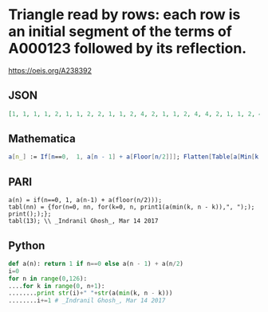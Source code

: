# Triangle read by rows: each row is an initial segment of the terms of A000123 followed by its reflection\.
https://oeis.org/A238392
## JSON
```JSON
[1, 1, 1, 1, 2, 1, 1, 2, 2, 1, 1, 2, 4, 2, 1, 1, 2, 4, 4, 2, 1, 1, 2, 4, 6, 4, 2, 1, 1, 2, 4, 6, 6, 4, 2, 1, 1, 2, 4, 6, 10, 6, 4, 2, 1, 1, 2, 4, 6, 10, 10, 6, 4, 2, 1, 1, 2, 4, 6, 10, 14, 10, 6, 4, 2, 1, 1, 2, 4, 6, 10, 14, 14, 10, 6, 4, 2, 1, 1, 2, 4, 6, 10, 14, 20, 14, 10, 6, 4, 2, 1]
```
## Mathematica
```Mathematica
a[n_] := If[n==0,  1, a[n - 1] + a[Floor[n/2]]]; Flatten[Table[a[Min[k, n - k]], {n, 0, 13}, {k, 0, n}]] (* _Indranil Ghosh_, Mar 14 2017 *)
```
## PARI
```PARI
a(n) = if(n==0, 1, a(n-1) + a(floor(n/2)));
tabl(nn) = {for(n=0, nn, for(k=0, n, print1(a(min(k, n - k)),", ");); print(););};
tabl(13); \\ _Indranil Ghosh_, Mar 14 2017
```
## Python
```Python
def a(n): return 1 if n==0 else a(n - 1) + a(n/2)
i=0
for n in range(0,126):
....for k in range(0, n+1):
........print str(i)+" "+str(a(min(k, n - k)))
........i+=1 # _Indranil Ghosh_, Mar 14 2017
```
